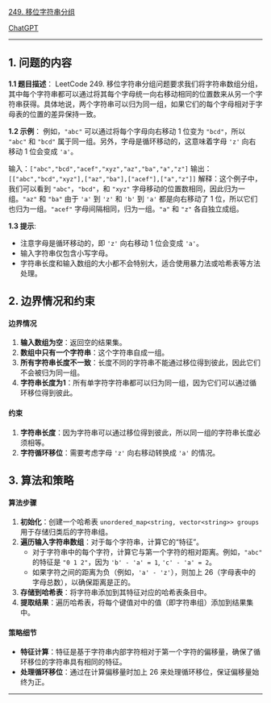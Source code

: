 [249. 移位字符串分组](https://leetcode.cn/problems/group-shifted-strings)

[ChatGPT](https://chat.openai.com/share/0b988915-55c2-44ef-86aa-103dc1421938)

---

## 1. 问题的内容
**1.1 题目描述**：
LeetCode 249. 移位字符串分组问题要求我们将字符串数组分组，其中每个字符串都可以通过将其每个字母统一向右移动相同的位置数来从另一个字符串获得。具体地说，两个字符串可以归为同一组，如果它们的每个字母相对于字母表的位置的差异保持一致。

**1.2 示例**：
例如，`"abc"` 可以通过将每个字母向右移动 1 位变为 `"bcd"`，所以 `"abc"` 和 `"bcd"` 属于同一组。另外，字母是循环移动的，这意味着字母 `'z'` 向右移动 1 位会变成 `'a'`。

输入：`["abc","bcd","acef","xyz","az","ba","a","z"]`
输出：`[["abc","bcd","xyz"],["az","ba"],["acef"],["a","z"]]`
解释：这个例子中，我们可以看到 `"abc"`，`"bcd"`，和 `"xyz"` 字母移动的位置数相同，因此归为一组。`"az"` 和 `"ba"` 由于 `'a'` 到 `'z'` 和 `'b'` 到 `'a'` 都是向右移动了 1 位，所以它们也归为一组。`"acef"` 字母间隔相同，归为一组。`"a"` 和 `"z"` 各自独立成组。

**1.3 提示**:
- 注意字母是循环移动的，即 `'z'` 向右移动 1 位会变成 `'a'`。
- 输入字符串仅包含小写字母。
- 字符串长度和输入数组的大小都不会特别大，适合使用暴力法或哈希表等方法处理。

## 2. 边界情况和约束
#### 边界情况

1. **输入数组为空**：返回空的结果集。
2. **数组中只有一个字符串**：这个字符串自成一组。
3. **所有字符串长度不一致**：长度不同的字符串不能通过移位得到彼此，因此它们不会被归为同一组。
4. **字符串长度为1**：所有单字符字符串都可以归为同一组，因为它们可以通过循环移位得到彼此。

#### 约束

1. **字符串长度**：因为字符串可以通过移位得到彼此，所以同一组的字符串长度必须相等。
2. **字符循环移位**：需要考虑字母 `'z'` 向右移动转换成 `'a'` 的情况。


## 3. 算法和策略
#### 算法步骤

1. **初始化**：创建一个哈希表 `unordered_map<string, vector<string>> groups` 用于存储归类后的字符串组。
2. **遍历输入字符串数组**：对于每个字符串，计算它的“特征”。
   - 对于字符串中的每个字符，计算它与第一个字符的相对距离。例如，`"abc"` 的特征是 `"0 1 2"`，因为 `'b' - 'a' = 1`, `'c' - 'a' = 2`。
   - 如果字符之间的距离为负（例如，`'a' - 'z'`），则加上 26（字母表中的字母总数），以确保距离是正的。
3. **存储到哈希表**：将字符串添加到其特征对应的哈希表条目中。
4. **提取结果**：遍历哈希表，将每个键值对中的值（即字符串组）添加到结果集中。

#### 策略细节

- **特征计算**：特征是基于字符串内部字符相对于第一个字符的偏移量，确保了循环移位的字符串具有相同的特征。
- **处理循环移位**：通过在计算偏移量时加上 26 来处理循环移位，保证偏移量始终为正。

---